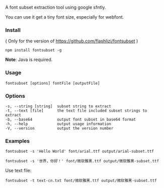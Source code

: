 A font subset extraction tool using google sfntly.

You can use it get a tiny font size, especially for webfont.

### Install

( Only for the version of https://github.com/flashlizi/fontsubset )

```
npm install fontsubset -g
```
**Note**: Java is required.

### Usage

```
fontsubset [options] fontFile [outputFile]
```

### Options

    -s, --string [string]  subset string to extract
    -t, --text [file]      the text file included subset strings to extract
    -b, --base64           output font subset in base64 format
    -h, --help             output usage information
    -V, --version          output the version number


### Examples

```
fontsubset -s 'Hello World' font/arial.ttf output/arial-subset.ttf
```


```
fontsubset -s '世界，你好！' font/微软雅黑.ttf output/微软雅黑-subset.ttf
```


Use text file:

```
fontsubset -t text-cn.txt font/微软雅黑.ttf output/微软雅黑-subset.ttf
```
